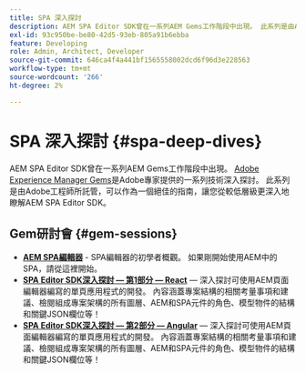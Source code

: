 ```yaml
---
title: SPA 深入探討
description: AEM SPA Editor SDK曾在一系列AEM Gems工作階段中出現。 此系列是由Adobe工程師託管，可以作為一個絕佳的指南，以便在由Adobe工程師託管的低層級對AEM SPA Editor SDK獲得更深入的瞭解。
exl-id: 93c950be-be80-42d5-93eb-805a91b6ebba
feature: Developing
role: Admin, Architect, Developer
source-git-commit: 646ca4f4a441bf1565558002dcd6f96d3e228563
workflow-type: tm+mt
source-wordcount: '266'
ht-degree: 2%

---
```


# SPA 深入探討 {#spa-deep-dives}

AEM SPA Editor SDK曾在一系列AEM Gems工作階段中出現。 [Adobe Experience Manager Gems](https://helpx.adobe.com/experience-manager/kt/eseminars/gems/aem-index.html)是Adobe專家提供的一系列技術深入探討。 此系列是由Adobe工程師所託管，可以作為一個絕佳的指南，讓您從較低層級更深入地瞭解AEM SPA Editor SDK。

## Gem研討會 {#gem-sessions}

* **[AEM SPA編輯器](https://helpx.adobe.com/experience-manager/kt/eseminars/gems/aem-spa-editor.html)** - SPA編輯器的初學者概觀。 如果剛開始使用AEM中的SPA，請從這裡開始。
* **[SPA Editor SDK深入探討 — 第1部分 — React](https://helpx.adobe.com/experience-manager/kt/eseminars/gems/SPA-Editor-SDK-Deep-Dive-React.html)** — 深入探討可使用AEM頁面編輯器編寫的單頁應用程式的開發。 內容涵蓋專案結構的相關考量事項和建議、檢閱組成專案架構的所有圖層、AEM和SPA元件的角色、模型物件的結構和關鍵JSON欄位等！
* **[SPA Editor SDK深入探討 — 第2部分 — Angular](https://helpx.adobe.com/experience-manager/kt/eseminars/gems/SPA-Editor-SDK-Deep-Dive-Angular.html)** — 深入探討可使用AEM頁面編輯器編寫的單頁應用程式的開發。 內容涵蓋專案結構的相關考量事項和建議、檢閱組成專案架構的所有圖層、AEM和SPA元件的角色、模型物件的結構和關鍵JSON欄位等！
